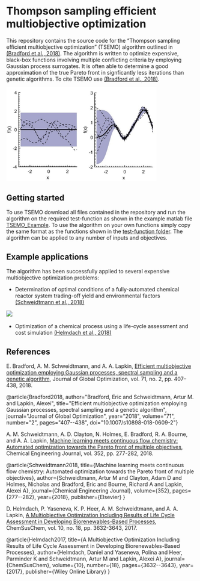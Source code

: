 # Thompson sampling efficient multiobjective optimization
This repository contains the source code for the “Thompson sampling efficient multiobjective optimization” (TSEMO) algorithm outlined in [(Bradford et al., 2018)](#Bradford2018). The algorithm is written to optimize expensive, black-box functions involving multiple conflicting criteria by employing Gaussian process surrogates. It is often able to determine a good approximation of the true Pareto front in signficantly less iterations than genetic algorithms. To cite TSEMO use [(Bradford et al., 2018)](#Bradford2018).

<img src="/Old_versions/Images/GP_sample_graphs.jpg" width="400">

## Getting started
To use TSEMO download all files contained in the repository and run the algorithm on the required test-function as shown in the example matlab file [TSEMO_Example](TSEMO_Example.m). To use the algorithm on your own functions simply copy the same format as the functions shown in the [test-function folder](/Test_functions/). The algorithm can be applied to any number of inputs and objectives. 

## Example applications
The algorithm has been successfully applied to several expensive multiobjective optimization problems:

* Determination of optimal conditions of a fully-automated chemical reactor system trading-off yield and environmental factors [(Schweidtmann et al., 2018)](#Schweidtmann2018) 

![](https://ars.els-cdn.com/content/image/1-s2.0-S1385894718312634-gr2.jpg)

* Optimization of a chemical process using a life-cycle assessment and cost simulation [(Helmdach et al., 2018)](#Helmdach2017) 

## References
E. Bradford, A. M. Schweidtmann, and A. A. Lapkin, [Efficient multiobjective optimization employing Gaussian processes, spectral sampling and a genetic algorithm](https://link.springer.com/article/10.1007/s10898-018-0609-2/), Journal of Global Optimization, vol. 71, no. 2, pp. 407–438, 2018.

<a name="Bradford2018">
</a>

@article{Bradford2018,
author="Bradford, Eric
and Schweidtmann, Artur M.
and Lapkin, Alexei",
title="Efficient multiobjective optimization employing Gaussian processes, spectral sampling and a genetic algorithm",
journal="Journal of Global Optimization",
year="2018",
volume="71",
number="2",
pages="407--438",
doi="10.1007/s10898-018-0609-2"}

A. M. Schweidtmann, A. D. Clayton, N. Holmes, E. Bradford, R. A. Bourne, and A. A. Lapkin, [Machine learning meets continuous flow chemistry: Automated optimization towards the Pareto front of multiple objectives](https://www.sciencedirect.com/science/article/pii/S1385894718312634), Chemical Engineering Journal, vol. 352, pp. 277-282, 2018.    

<a name="Schweidtmann2018">
</a>

@article{Schweidtmann2018,
  title={Machine learning meets continuous flow chemistry: Automated optimization towards the Pareto front of multiple objectives},
  author={Schweidtmann, Artur M and Clayton, Adam D and Holmes, Nicholas and Bradford, Eric and Bourne, Richard A and Lapkin, Alexei A},
  journal={Chemical Engineering Journal},
  volume={352},
  pages={277--282},
  year={2018},
  publisher={Elsevier}
}

D. Helmdach, P. Yaseneva, K. P. Heer, A. M. Schweidtmann, and A. A. Lapkin, [A Multiobjective Optimization Including Results of Life Cycle Assessment in Developing Biorenewables-Based Processes](https://onlinelibrary.wiley.com/doi/abs/10.1002/cssc.201700927), ChemSusChem, vol. 10, no. 18, pp. 3632-3643, 2017.  

<a name="Helmdach2017">
</a>

@article{Helmdach2017,
  title={A Multiobjective Optimization Including Results of Life Cycle Assessment in Developing Biorenewables-Based Processes},
  author={Helmdach, Daniel and Yaseneva, Polina and Heer, Parminder K and Schweidtmann, Artur M and Lapkin, Alexei A},
  journal={ChemSusChem},
  volume={10},
  number={18},
  pages={3632--3643},
  year={2017},
  publisher={Wiley Online Library}
}
